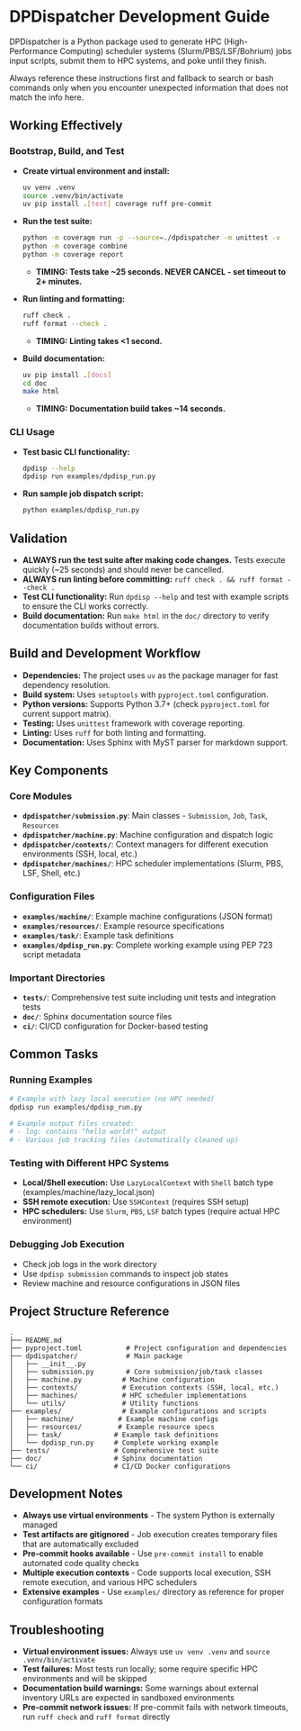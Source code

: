 # DPDispatcher Development Guide

DPDispatcher is a Python package used to generate HPC (High-Performance Computing) scheduler systems (Slurm/PBS/LSF/Bohrium) jobs input scripts, submit them to HPC systems, and poke until they finish.

Always reference these instructions first and fallback to search or bash commands only when you encounter unexpected information that does not match the info here.

## Working Effectively

### Bootstrap, Build, and Test

- **Create virtual environment and install:**
  ```bash
  uv venv .venv
  source .venv/bin/activate
  uv pip install .[test] coverage ruff pre-commit
  ```

- **Run the test suite:**
  ```bash
  python -m coverage run -p --source=./dpdispatcher -m unittest -v
  python -m coverage combine
  python -m coverage report
  ```
  - **TIMING: Tests take ~25 seconds. NEVER CANCEL - set timeout to 2+ minutes.**

- **Run linting and formatting:**
  ```bash
  ruff check .
  ruff format --check .
  ```
  - **TIMING: Linting takes <1 second.**

- **Build documentation:**
  ```bash
  uv pip install .[docs]
  cd doc
  make html
  ```
  - **TIMING: Documentation build takes ~14 seconds.**

### CLI Usage

- **Test basic CLI functionality:**
  ```bash
  dpdisp --help
  dpdisp run examples/dpdisp_run.py
  ```

- **Run sample job dispatch script:**
  ```bash
  python examples/dpdisp_run.py
  ```

## Validation

- **ALWAYS run the test suite after making code changes.** Tests execute quickly (~25 seconds) and should never be cancelled.
- **ALWAYS run linting before committing:** `ruff check . && ruff format --check .`
- **Test CLI functionality:** Run `dpdisp --help` and test with example scripts to ensure the CLI works correctly.
- **Build documentation:** Run `make html` in the `doc/` directory to verify documentation builds without errors.

## Build and Development Workflow

- **Dependencies:** The project uses `uv` as the package manager for fast dependency resolution.
- **Build system:** Uses `setuptools` with `pyproject.toml` configuration.
- **Python versions:** Supports Python 3.7+ (check `pyproject.toml` for current support matrix).
- **Testing:** Uses `unittest` framework with coverage reporting.
- **Linting:** Uses `ruff` for both linting and formatting.
- **Documentation:** Uses Sphinx with MyST parser for markdown support.

## Key Components

### Core Modules
- **`dpdispatcher/submission.py`**: Main classes - `Submission`, `Job`, `Task`, `Resources`
- **`dpdispatcher/machine.py`**: Machine configuration and dispatch logic
- **`dpdispatcher/contexts/`**: Context managers for different execution environments (SSH, local, etc.)
- **`dpdispatcher/machines/`**: HPC scheduler implementations (Slurm, PBS, LSF, Shell, etc.)

### Configuration Files
- **`examples/machine/`**: Example machine configurations (JSON format)
- **`examples/resources/`**: Example resource specifications
- **`examples/task/`**: Example task definitions
- **`examples/dpdisp_run.py`**: Complete working example using PEP 723 script metadata

### Important Directories
- **`tests/`**: Comprehensive test suite including unit tests and integration tests
- **`doc/`**: Sphinx documentation source files
- **`ci/`**: CI/CD configuration for Docker-based testing

## Common Tasks

### Running Examples
```bash
# Example with lazy local execution (no HPC needed)
dpdisp run examples/dpdisp_run.py

# Example output files created:
# - log: contains "hello world!" output
# - Various job tracking files (automatically cleaned up)
```

### Testing with Different HPC Systems
- **Local/Shell execution:** Use `LazyLocalContext` with `Shell` batch type (examples/machine/lazy_local.json)
- **SSH remote execution:** Use `SSHContext` (requires SSH setup)
- **HPC schedulers:** Use `Slurm`, `PBS`, `LSF` batch types (require actual HPC environment)

### Debugging Job Execution
- Check job logs in the work directory
- Use `dpdisp submission` commands to inspect job states
- Review machine and resource configurations in JSON files

## Project Structure Reference

```
.
├── README.md
├── pyproject.toml           # Project configuration and dependencies
├── dpdispatcher/            # Main package
│   ├── __init__.py
│   ├── submission.py        # Core submission/job/task classes
│   ├── machine.py          # Machine configuration
│   ├── contexts/           # Execution contexts (SSH, local, etc.)
│   ├── machines/           # HPC scheduler implementations
│   └── utils/              # Utility functions
├── examples/               # Example configurations and scripts
│   ├── machine/           # Example machine configs
│   ├── resources/         # Example resource specs
│   ├── task/             # Example task definitions
│   └── dpdisp_run.py     # Complete working example
├── tests/                # Comprehensive test suite
├── doc/                  # Sphinx documentation
└── ci/                   # CI/CD Docker configurations
```

## Development Notes

- **Always use virtual environments** - The system Python is externally managed
- **Test artifacts are gitignored** - Job execution creates temporary files that are automatically excluded
- **Pre-commit hooks available** - Use `pre-commit install` to enable automated code quality checks
- **Multiple execution contexts** - Code supports local execution, SSH remote execution, and various HPC schedulers
- **Extensive examples** - Use `examples/` directory as reference for proper configuration formats

## Troubleshooting

- **Virtual environment issues:** Always use `uv venv .venv` and `source .venv/bin/activate`
- **Test failures:** Most tests run locally; some require specific HPC environments and will be skipped
- **Documentation build warnings:** Some warnings about external inventory URLs are expected in sandboxed environments
- **Pre-commit network issues:** If pre-commit fails with network timeouts, run `ruff check` and `ruff format` directly